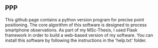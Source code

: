 ## PPP
This github page contains a python version program for precise point positioning.
The core algorithm of this software is designed to process smartphone observations. As part of my MSc-Thesis, I used Flask framework in order to build a web-based version of my software. You can install this software by following the instructions in the 'help.txt' folder.
